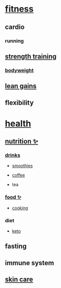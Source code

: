 # [fitness](https://my.mindnode.com/EYXy1UX5acAmqzy4upZ3Pmf7sCrASZYLQJkEHwjC)


## cardio

### running

## [strength training](https://my.mindnode.com/RceumyyqQMNJ8veUf4M1aQ7wksqyxuHAsUyvKwiz)

### [bodyweight](https://my.mindnode.com/RcFrncok5z7pZp1hqPLoq2zBXDW6HLYgFz6ZqGHt)

## [lean gains](https://my.mindnode.com/U41hp2p2bRGARzxSzAx7TggXBY55dDtjxSzqK3hp)

## flexibility


# [health](https://my.mindnode.com/qEhyRseqgzLSpyxSXMSRFTFAcnmx5R54qC34V81X)


## [nutrition ✨](https://my.mindnode.com/KxGQpeGpwRvAYNWaKy7U7pvnxivHzfoU9x73txyL)

### [drinks](https://my.mindnode.com/QnYKDwuFgWReEQ3uZDMNexpJDsYbi4pqNppiRCbD)

- [smoothies](https://my.mindnode.com/qQ7VYL3ZGeRyom9e1rwfRbmHRqi7iDeQEuDFf6Yy)

- [coffee](https://my.mindnode.com/c6wSpxBmLZ5rYqweqtxaBQ2twUGVmGKR1pL73sFn)

- tea

### [food ✨](https://my.mindnode.com/v6WsinUUoZ5zVxF1L26yV939KC8nzEPsVZ8qrShV)

- [cooking](https://my.mindnode.com/xmzXAff16XQ6nPgzCqmMgbESa2yvQz2AasY6Y4g5)

### diet

- [keto](https://my.mindnode.com/FqshsFZVdjaiYs1URWsbe9P1hfG6qn8AhcKypgx2)

## fasting

## immune system

## [skin care](https://my.mindnode.com/DK8XfQvbG86n8M5XsyH2pNMCMuNPz2s3tn6m9Bq2)

